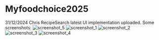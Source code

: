# Myfoodchoice2025
31/12/2024  Chris
RecipeSearch latest UI implementation uploaded. Some screenshots:
![screenshot_5](https://github.com/user-attachments/assets/b167f320-8590-402d-9d3b-9821cd77b1fd)
![screenshot_1](https://github.com/user-attachments/assets/75d11627-f353-4a65-a043-5844aa272911)
![screenshot_2](https://github.com/user-attachments/assets/9037d6ee-b5ae-4486-87f1-3e7aede71b5d)
![screenshot_3](https://github.com/user-attachments/assets/2f1bf5f7-373e-47c8-8a37-393c3068402b)
![screenshot_4](https://github.com/user-attachments/assets/b886e58e-4d73-4ded-a44d-e843eb32fa16)
